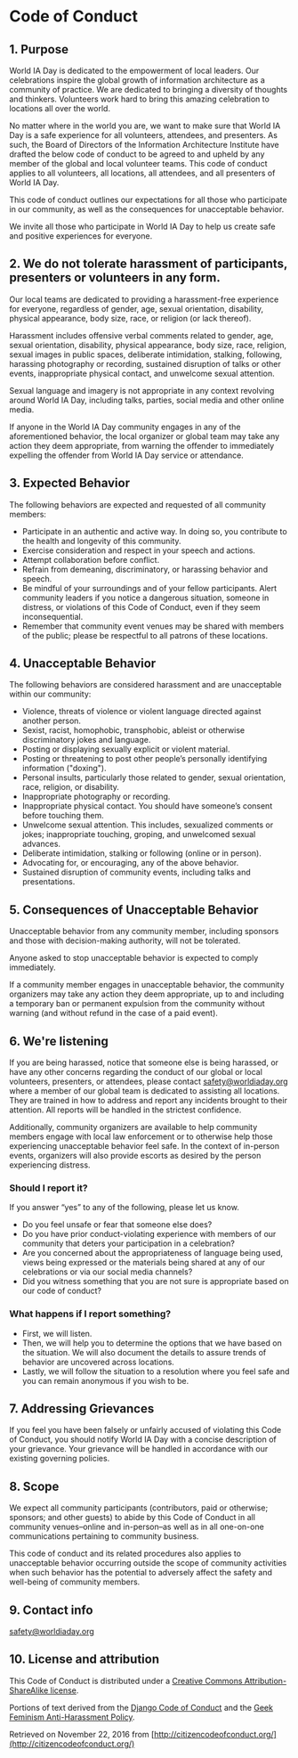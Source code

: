 # Code of Conduct

## 1. Purpose

World IA Day is dedicated to the empowerment of local leaders. Our celebrations inspire the global growth of information architecture as a community of practice. We are dedicated to bringing a diversity of thoughts and thinkers.
Volunteers work hard to bring this amazing celebration to locations all over the world. 

No matter where in the world you are, we want to make sure that World IA Day is a safe experience for all volunteers, attendees, and presenters. As such, the Board of Directors of the Information Architecture Institute have drafted the below code of conduct to be agreed to and upheld by any member of the global and local volunteer teams. This code of conduct applies to all volunteers, all locations, all attendees, and all presenters of World IA Day.

This code of conduct outlines our expectations for all those who participate in our community, as well as the consequences for unacceptable behavior.

We invite all those who participate in World IA Day to help us create safe and positive experiences for everyone.

## 2. We do not tolerate harassment of participants, presenters or volunteers in any form.

Our local teams are dedicated to providing a harassment-free experience for everyone, regardless of gender, age, sexual orientation, disability, physical appearance, body size, race, or religion (or lack thereof).

Harassment includes offensive verbal comments related to gender, age, sexual orientation, disability, physical appearance, body size, race, religion, sexual images in public spaces, deliberate intimidation, stalking, following, harassing photography or recording, sustained disruption of talks or other events, inappropriate physical contact, and unwelcome sexual attention.

Sexual language and imagery is not appropriate in any context revolving around World IA Day, including talks, parties, social media and other online media.

If anyone in the World IA Day community engages in any of the aforementioned behavior, the local organizer or global team may take any action they deem appropriate, from warning the offender to immediately expelling the offender from World IA Day service or attendance.

## 3. Expected Behavior

The following behaviors are expected and requested of all community members:

*   Participate in an authentic and active way. In doing so, you contribute to the health and longevity of this community.
*   Exercise consideration and respect in your speech and actions.
*   Attempt collaboration before conflict.
*   Refrain from demeaning, discriminatory, or harassing behavior and speech.
*   Be mindful of your surroundings and of your fellow participants. Alert community leaders if you notice a dangerous situation, someone in distress, or violations of this Code of Conduct, even if they seem inconsequential.
*   Remember that community event venues may be shared with members of the public; please be respectful to all patrons of these locations.

## 4. Unacceptable Behavior

The following behaviors are considered harassment and are unacceptable within our community:

*   Violence, threats of violence or violent language directed against another person.
*   Sexist, racist, homophobic, transphobic, ableist or otherwise discriminatory jokes and language.
*   Posting or displaying sexually explicit or violent material.
*   Posting or threatening to post other people’s personally identifying information ("doxing").
*   Personal insults, particularly those related to gender, sexual orientation, race, religion, or disability.
*   Inappropriate photography or recording.
*   Inappropriate physical contact. You should have someone’s consent before touching them.
*   Unwelcome sexual attention. This includes, sexualized comments or jokes; inappropriate touching, groping, and unwelcomed sexual advances.
*   Deliberate intimidation, stalking or following (online or in person).
*   Advocating for, or encouraging, any of the above behavior.
*   Sustained disruption of community events, including talks and presentations.

## 5. Consequences of Unacceptable Behavior

Unacceptable behavior from any community member, including sponsors and those with decision-making authority, will not be tolerated.

Anyone asked to stop unacceptable behavior is expected to comply immediately.

If a community member engages in unacceptable behavior, the community organizers may take any action they deem appropriate, up to and including a temporary ban or permanent expulsion from the community without warning (and without refund in the case of a paid event).

## 6. We're listening

If you are being harassed, notice that someone else is being harassed, or have any other concerns regarding the conduct of our global or local volunteers, presenters, or attendees, please contact safety@worldiaday.org where a member of our global team is dedicated to assisting all locations. They are trained in how to address and report any incidents brought to their attention. All reports will be handled in the strictest confidence.

Additionally, community organizers are available to help community members engage with local law enforcement or to otherwise help those experiencing unacceptable behavior feel safe. In the context of in-person events, organizers will also provide escorts as desired by the person experiencing distress.

### Should I report it?
If you answer “yes” to any of the following, please let us know.
* Do you feel unsafe or fear that someone else does?
* Do you have prior conduct-violating experience with members of our community that deters your participation in a celebration?
* Are you concerned about the appropriateness of language being used, views being expressed or the materials being shared at any of our celebrations or via our social media channels?
* Did you witness something that you are not sure is appropriate based on our code of conduct?

### What happens if I report something?
* First, we will listen.
* Then, we will help you to determine the options that we have based on the situation. We will also document the details to assure trends of behavior are uncovered across locations.
* Lastly, we will follow the situation to a resolution where you feel safe and you can remain anonymous if you wish to be.  

## 7. Addressing Grievances

If you feel you have been falsely or unfairly accused of violating this Code of Conduct, you should notify World IA Day with a concise description of your grievance. Your grievance will be handled in accordance with our existing governing policies.

## 8. Scope

We expect all community participants (contributors, paid or otherwise; sponsors; and other guests) to abide by this Code of Conduct in all community venues–online and in-person–as well as in all one-on-one communications pertaining to community business.

This code of conduct and its related procedures also applies to unacceptable behavior occurring outside the scope of community activities when such behavior has the potential to adversely affect the safety and well-being of community members.

## 9. Contact info

safety@worldiaday.org

## 10. License and attribution

This Code of Conduct is distributed under a [Creative Commons Attribution-ShareAlike license](http://creativecommons.org/licenses/by-sa/3.0/).

Portions of text derived from the [Django Code of Conduct](https://www.djangoproject.com/conduct/) and the [Geek Feminism Anti-Harassment Policy](http://geekfeminism.wikia.com/wiki/Conference_anti-harassment/Policy).

Retrieved on November 22, 2016 from [http://citizencodeofconduct.org/](http://citizencodeofconduct.org/)

